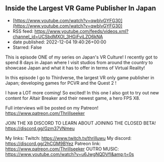 ## Inside the Largest VR Game Publisher In Japan
 - [https://www.youtube.com/watch?v=qwblvGYFG30](https://www.youtube.com/watch?v=qwblvGYFG30)
 - RSS feed: https://www.youtube.com/feeds/videos.xml?channel_id=UCSbdMXOI_3HGiFviLZO6kNA
 - date published: 2022-12-04 19:40:26+00:00
 - Starred: False

This is episode ONE of my series on Japan's VR Culture! I recently got to spend 8 days in Japan where I visit studios from around the country to showcase Japan and what it has to offer in terms of Virtual Reality! 

In this episode I go to Thirdverse, the largest VR only game publisher in Japan; developing games for PCVR and the Quest 2 !

I have a LOT more coming! So excited! In this one I also got to try out new content for Altair Breaker and their newest game, a hero FPS X8. 

Full interviews will be posted on my Patreon!
https://www.patreon.com/Thrillseeker

JOIN THE X8 DISCORD TO LEARN ABOUT JOINING THE CLOSED BETA!
https://discord.gg/Gzm37VNmeu

My links:
Twitch:
https://www.twitch.tv/thrilluwu
My discord: 
https://discord.gg/2hCGM9BYez
Patreon link:
https://www.patreon.com/Thrillseeker
OUTRO MUSIC:
https://www.youtube.com/watch?v=u6JwgNQDVfI&amp;t=0s
